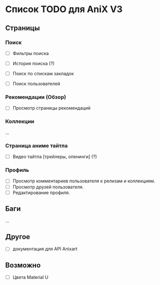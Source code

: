 # Список TODO для AniX V3

## Страницы

### Поиск

- [ ] Фильтры поиска
- [ ] История поиска (?)

- [ ] Поиск по спискам закладок
- [ ] Поиск пользователей

### Рекомендации (Обзор)

- [ ] Просмотр страницы рекомендаций

### Коллекции

...

### Страница аниме тайтла

- [ ] Видео тайтла [трейлеры, опенинги] (?)

### Профиль

- [ ] Просмотр комментариев пользователя к релизам и коллекциям.
- [ ] Просмотр друзей пользователя.
- [ ] Редактирование профиля.

## Баги

...

## Другое

- [ ] документация для API Anixart

## Возможно

- [ ] Цвета Material U
